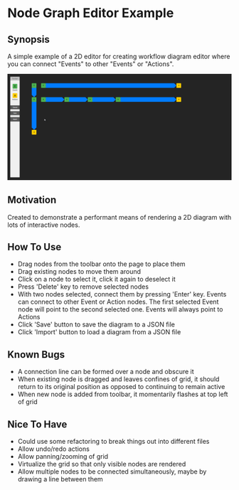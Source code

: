 # Node Graph Editor Example

## Synopsis
A simple example of a 2D editor for creating workflow diagram editor where you can connect "Events" to other "Events" or "Actions".

![Example](docs/example.png)

## Motivation
Created to demonstrate a performant means of rendering a 2D diagram with lots of interactive nodes. 

## How To Use
- Drag nodes from the toolbar onto the page to place them
- Drag existing nodes to move them around
- Click on a node to select it, click it again to deselect it
- Press 'Delete' key to remove selected nodes
- With two nodes selected, connect them by pressing 'Enter' key. Events can connect to other Event or Action nodes. The first selected Event node will point to the second selected one. Events will always point to Actions
- Click 'Save' button to save the diagram to a JSON file
- Click 'Import' button to load a diagram from a JSON file

## Known Bugs
- A connection line can be formed over a node and obscure it
- When existing node is dragged and leaves confines of grid, it should return to its original position as opposed to continuing to remain active
- When new node is added from toolbar, it momentarily flashes at top left of grid

## Nice To Have
- Could use some refactoring to break things out into different files
- Allow undo/redo actions
- Allow panning/zooming of grid
- Virtualize the grid so that only visible nodes are rendered
- Allow multiple nodes to be connected simultaneously, maybe by drawing a line between them
